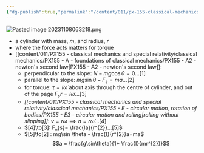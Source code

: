 ```yaml
---
{"dg-publish":true,"permalink":"/content/011/px-155-classical-mechanics-and-special-relativity/classical-mechanics/px-155-e-circular-motion-rotation-of-bodies/px-155-e13-cylinder-rolling-down-a-slope/","noteIcon":"1","created":"2025-08-27T13:14:08.843+01:00","updated":"2024-11-26T19:57:16.000+00:00"}
---
```


![Pasted image 20231108063218.png](/img/user/pics/Pasted%20image%2020231108063218.png)
- a cylinder with mass, $m$, and radius, $r$
- where the force acts matters for torque
- [[content/011/PX155 - classical mechanics and special relativity/classical mechanics/PX155 - A - foundations of classical mechanics/PX155 - A2 - newton's second law\|PX155 - A2 - newton's second law]]:
	- perpendicular to the slope: $N-mg\cos\theta = 0...[1]$
	- parallel to the slope: $mg\sin\theta - F_{s} = ma...[2]$
	- for torque:
		$\tau = I\dot\omega$ about axis through the centre of cylinder, and out of the page
		$F_{s}r = I\dot\omega...[3]$
	- *[[content/011/PX155 - classical mechanics and special relativity/classical mechanics/PX155 - E - circular motion, rotation of bodies/PX155 - E3 - circular motion and rolling\|rolling without slipping]]*: $v=r\omega\implies a= r\dot\omega...[4]$
	- $[4]\to[3]: F_{s}= \frac{Ia}{r^{2}}...[5]$ 
	- $[5]\to[2] : mg\sin \theta - \frac{I}{r^{2}}a=ma$
	$$a = \frac{g\sin\theta}{1+ \frac{I}{mr^{2}}}$$
